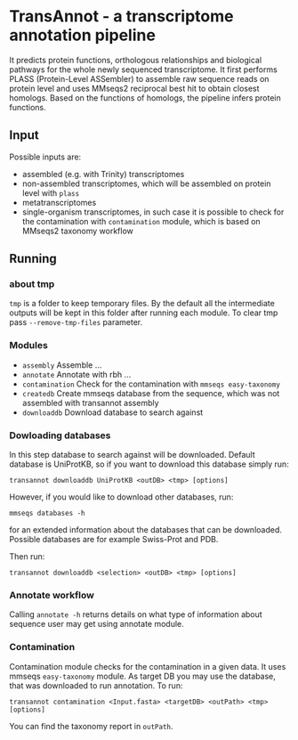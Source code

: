 # TransAnnot - a transcriptome annotation pipeline
It predicts protein functions, orthologous relationships and biological pathways for the whole newly sequenced transcriptome.
It first performs PLASS (Protein-Level ASSembler) to assemble raw sequence reads on protein level and uses MMseqs2 reciprocal best hit to obtain closest homologs.
Based on the functions of homologs, the pipeline infers protein functions.

## Input
Possible inputs are:

* assembled (e.g. with Trinity) transcriptomes
* non-assembled transcriptomes, which will be assembled on protein level with `plass`
* metatranscriptomes
* single-organism transcriptomes, in such case it is possible to check for the contamination with `contamination` module, which is based on MMseqs2 taxonomy workflow

## Running

### about tmp

`tmp` is a folder to keep temporary files. By the default all the intermediate outputs will be kept in this folder after running each module. To clear tmp pass `--remove-tmp-files` parameter.

### Modules

* `assembly`            Assemble ...
* `annotate`            Annotate with rbh ...
* `contamination`       Check for the contamination with `mmseqs easy-taxonomy`
* `createdb`            Create mmseqs database from the sequence, which was not assembled with transannot assembly
* `downloaddb`          Download database to search against

### Dowloading databases

In this step database to search against will be downloaded.
Default database is UniProtKB, so if you want to download this database simply run:

    transannot downloaddb UniProtKB <outDB> <tmp> [options]
    
However, if you would like to download other databases, run:

    mmseqs databases -h

for an extended information about the databases that can be downloaded. 
Possible databases are for example Swiss-Prot and PDB. 

Then run:

    transannot downloaddb <selection> <outDB> <tmp> [options]

### Annotate workflow

Calling `annotate -h` returns details on what type of information about sequence user may get using annotate module. 

### Contamination

Contamination module checks for the contamination in a given data. It uses mmseqs `easy-taxonomy` module. As target DB you may use the database, that was downloaded to run annotation. To run:

    transannot contamination <Input.fasta> <targetDB> <outPath> <tmp> [options]
 
You can find the taxonomy report in `outPath`.
